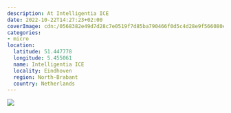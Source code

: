 ```yaml
---
description: At Intelligentia ICE
date: 2022-10-22T14:27:23+02:00
coverImage: cdn:/0568382e49d7d28c7e0519f7d85ba790466f0d5c4d28e9f566080e9af18a7917
categories:
- micro
location:
  latitude: 51.447778
  longitude: 5.455061
  name: Intelligentia ICE
  locality: Eindhoven
  region: North-Brabant
  country: Netherlands
---
```


![](cdn:/0568382e49d7d28c7e0519f7d85ba790466f0d5c4d28e9f566080e9af18a7917?class=fw)
